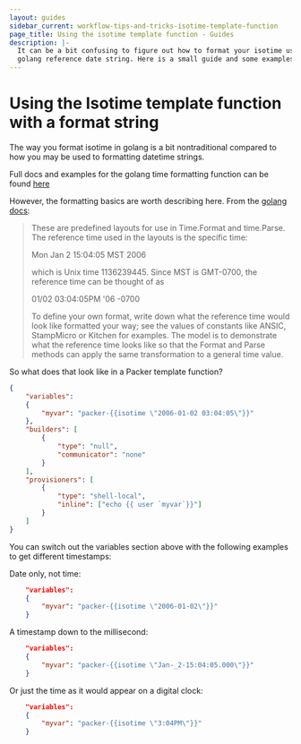 ```yaml
---
layout: guides
sidebar_current: workflow-tips-and-tricks-isotime-template-function
page_title: Using the isotime template function - Guides
description: |-
  It can be a bit confusing to figure out how to format your isotime using the
  golang reference date string. Here is a small guide and some examples.
---
```


# Using the Isotime template function with a format string

The way you format isotime in golang is a bit nontraditional compared to how
you may be used to formatting datetime strings.

Full docs and examples for the golang time formatting function can be found
[here](https://golang.org/pkg/time/#example_Time_Format)

However, the formatting basics are worth describing here. From the [golang docs](https://golang.org/pkg/time/#pkg-constants):


>These are predefined layouts for use in Time.Format and time.Parse. The
>reference time used in the layouts is the specific time:
>
>Mon Jan 2 15:04:05 MST 2006
>
>which is Unix time 1136239445. Since MST is GMT-0700, the reference time
>can be thought of as
>
>01/02 03:04:05PM '06 -0700
>
> To define your own format, write down what the reference time would look like
> formatted your way; see the values of constants like ANSIC, StampMicro or
> Kitchen for examples. The model is to demonstrate what the reference time
> looks like so that the Format and Parse methods can apply the same
> transformation to a general time value.


So what does that look like in a Packer template function?

``` json
{
	"variables":
	{
		"myvar": "packer-{{isotime \"2006-01-02 03:04:05\"}}"
	},
	"builders": [
		{
			"type": "null",
			"communicator": "none"
		}
	],
	"provisioners": [
		{
			"type": "shell-local",
			"inline": ["echo {{ user `myvar`}}"]
		}
	]
}
```

You can switch out the variables section above with the following examples to
get different timestamps:

Date only, not time:

```json
	"variables":
	{
		"myvar": "packer-{{isotime \"2006-01-02\"}}"
	}
```

A timestamp down to the millisecond:

```json
	"variables":
	{
		"myvar": "packer-{{isotime \"Jan-_2-15:04:05.000\"}}"
	}
```

Or just the time as it would appear on a digital clock:

```json
	"variables":
	{
		"myvar": "packer-{{isotime \"3:04PM\"}}"
	}
```
